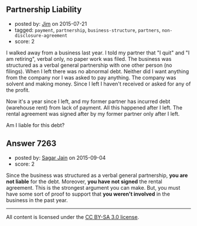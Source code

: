 ## Partnership Liability

- posted by: [Jim](https://stackexchange.com/users/6662558/jim) on 2015-07-21
- tagged: `payment`, `partnership`, `business-structure`, `partners`, `non-disclosure-agreement`
- score: 2

I walked away from a business last year. I told my partner that "I quit" and "I am retiring", verbal only, no paper work was filed. The business was structured as a verbal general partnership with one other person (no filings). When I left there was no abnormal debt. Neither did I want anything from the company nor I was asked to pay anything. The company was solvent and making money. Since I left I haven't received or asked for any of the profit.

Now it's a year since I left, and my former partner has incurred debt (warehouse rent) from lack of payment. All this happened after I left. The rental agreement was signed after by my former partner only after I left.

Am I liable for this debt?



## Answer 7263

- posted by: [Sagar Jain](https://stackexchange.com/users/4072903/sagar-jain) on 2015-09-04
- score: 2

Since the business was structured as a verbal general partnership, **you are not liable** for the debt. Moreover, **you have not signed** the rental agreement. This is the strongest argument you can make. But, you must have some sort of proof to support that **you weren't involved** in the business in the past year.



---

All content is licensed under the [CC BY-SA 3.0 license](https://creativecommons.org/licenses/by-sa/3.0/).
